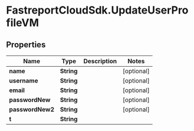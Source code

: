 # FastreportCloudSdk.UpdateUserProfileVM

## Properties

Name | Type | Description | Notes
------------ | ------------- | ------------- | -------------
**name** | **String** |  | [optional] 
**username** | **String** |  | [optional] 
**email** | **String** |  | [optional] 
**passwordNew** | **String** |  | [optional] 
**passwordNew2** | **String** |  | [optional] 
**t** | **String** |  | 


